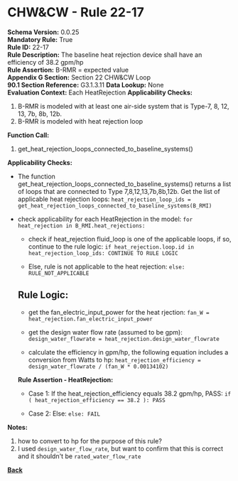 
# CHW&CW - Rule 22-17  

**Schema Version:** 0.0.25    
**Mandatory Rule:** True  
**Rule ID:** 22-17  
**Rule Description:** The baseline heat rejection device shall have an efficiency of 38.2 gpm/hp  
**Rule Assertion:** B-RMR = expected value  
**Appendix G Section:** Section 22 CHW&CW Loop  
**90.1 Section Reference:** G3.1.3.11
**Data Lookup:** None  
**Evaluation Context:** Each HeatRejection 
**Applicability Checks:**  

1. B-RMR is modeled with at least one air-side system that is Type-7, 8, 12, 13, 7b, 8b, 12b.
2. B-RMR is modeled with heat rejection loop

**Function Call:**  

1. get_heat_rejection_loops_connected_to_baseline_systems()

**Applicability Checks:**  

- The function get_heat_rejection_loops_connected_to_baseline_systems() returns a list of loops that are connected to Type 7,8,12,13,7b,8b,12b.  Get the list of applicable heat rejection loops: `heat_rejection_loop_ids = get_heat_rejection_loops_connected_to_baseline_systems(B_RMI)`

- check applicability for each HeatRejection in the model: `for heat_rejection in B_RMI.heat_rejections:`

  - check if heat_rejection fluid_loop is one of the applicable loops, if so, continue to the rule logic: `if heat_rejection.loop.id in heat_rejection_loop_ids: CONTINUE TO RULE LOGIC`
  
  - Else, rule is not applicable to the heat rejection: `else: RULE_NOT_APPLICABLE`

  ## Rule Logic:  

  - get the fan_electric_input_power for the heat rjection: `fan_W = heat_rejection.fan_electric_input_power`
  
  - get the design water flow rate (assumed to be gpm): `design_water_flowrate = heat_rejection.design_water_flowrate`
  
  - calculate the efficiency in gpm/hp, the following equation includes a conversion from Watts to hp: `heat_rejection_efficiency = design_water_flowrate / (fan_W * 0.00134102)`

  **Rule Assertion - HeatRejection:**

  - Case 1: If the heat_rejection_efficiency equals 38.2 gpm/hp, PASS: `if ( heat_rejection_efficiency == 38.2 ): PASS`

  - Case 2: Else: `else: FAIL`


**Notes:**

1.  how to convert to hp for the purpose of this rule?
2.  I used `design_water_flow_rate`, but want to confirm that this is correct and it shouldn't be `rated_water_flow_rate`

**[Back](../_toc.md)**
